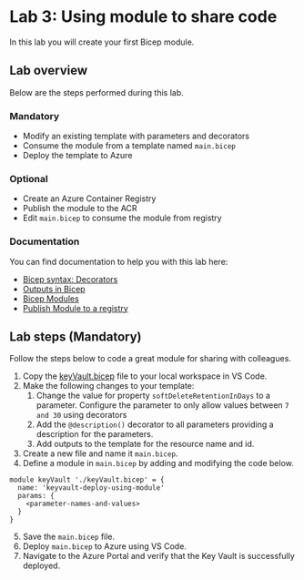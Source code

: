 # Lab 3: Using module to share code

In this lab you will create your first Bicep module.

## Lab overview

Below are the steps performed during this lab.

### Mandatory
- Modify an existing template with parameters and decorators
- Consume the module from a template named `main.bicep`
- Deploy the template to Azure

### Optional
- Create an Azure Container Registry
- Publish the module to the ACR
- Edit `main.bicep` to consume the module from registry

### Documentation

You can find documentation to help you with this lab here:

- [Bicep syntax: Decorators](https://learn.microsoft.com/azure/azure-resource-manager/bicep/file#decorators)
- [Outputs in Bicep](https://learn.microsoft.com/azure/azure-resource-manager/bicep/outputs?tabs=azure-powershell)
- [Bicep Modules](https://learn.microsoft.com/azure/azure-resource-manager/bicep/modules)
- [Publish Module to a registry](https://learn.microsoft.com/azure/azure-resource-manager/bicep/bicep-cli#publish)

## Lab steps (Mandatory)

Follow the steps below to code a great module for sharing with colleagues.

1. Copy the [keyVault.bicep](https://github.com/UnwontedAB/BicepTraining/blob/main/Introduction%20to%20Bicep/templates/keyVault.bicep) file to your local workspace in VS Code.
2. Make the following changes to your template:
    1. Change the value for property `softDeleteRetentionInDays` to a parameter. Configure the parameter to only allow values between `7 and 30` using decorators
    1. Add the `@description()` decorator to all parameters providing a description for the parameters.
    1. Add outputs to the template for the resource name and id.
3. Create a new file and name it `main.bicep`.
4. Define a module in `main.bicep` by adding and modifying the code below.

```bicep
module keyVault './keyVault.bicep' = {
  name: 'keyvault-deploy-using-module'
  params: {
    <parameter-names-and-values>
  }
}
```

5. Save the `main.bicep` file.
6. Deploy `main.bicep` to Azure using VS Code.
7. Navigate to the Azure Portal and verify that the Key Vault is successfully deployed.
